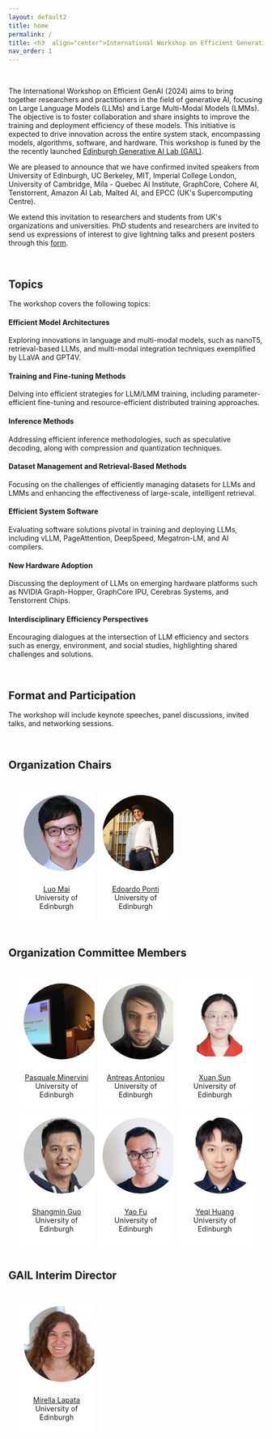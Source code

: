 ```yaml
---
layout: default2
title: home
permalink: /
title: <h3  align="center">International Workshop on Efficient Generative AI</h3>
nav_order: 1
---
```


<!-- <html lang="en"> -->
<!-- <div class="news-box"> -->
<!--   <h4>Announcements</h4> -->
<!--   <br> -->
<!--   <p>1. <b>Recordings</b> are available on the <a href="https://neurips.cc/virtual/2023/workshop/66498" target="_blank">NeurIPS website</a> (NeurIPS registration required). They will be made public after one month (Jan 2024).<br> -->
<!--   2. <b>Talk slides</b> are posted on the <a href="/speakers">speakers page</a>.<br> -->
<!--   <br><br> -->
<!--   Thank you for joining us at NeurIPS 2023! Hope to see you next time!  -->
<!--   </p> -->
<!-- </div> -->
<!-- </html> -->


<br>

The International Workshop on Efficient GenAI (2024) aims to bring together researchers and practitioners in the field of generative AI, focusing on Large Language Models (LLMs) and Large Multi-Modal Models (LMMs). The objective is to foster collaboration and share insights to improve the training and deployment efficiency of these models. This initiative is expected to drive innovation across the entire system stack, encompassing models, algorithms, software, and hardware. This workshop is funed by the the recently launched [Edinburgh Generative AI Lab (GAIL)](https://www.ed.ac.uk/news/2023/university-to-lead-new-era-of-generative-ai).

We are pleased to announce that we have confirmed invited speakers from University of Edinburgh, UC Berkeley, MIT, Imperial College London, University of Cambridge, Mila - Quebec AI Institute, GraphCore, Cohere AI, Tenstorrent, Amazon AI Lab, Malted AI, and EPCC (UK's Supercomputing Centre). 

We extend this invitation to researchers and students from UK's organizations and universities. PhD students and researchers are invited to send us expressions of interest to give lightning talks and present posters through this [form](https://forms.office.com/e/LDj3QMiAYZ).

<br>

## Topics

The workshop covers the following topics:

#### Efficient Model Architectures
Exploring innovations in language and multi-modal models, such as nanoT5, retrieval-based LLMs, and multi-modal integration techniques exemplified by LLaVA and GPT4V.

#### Training and Fine-tuning Methods
Delving into efficient strategies for LLM/LMM training, including parameter-efficient fine-tuning and resource-efficient distributed training approaches.

#### Inference Methods
Addressing efficient inference methodologies, such as speculative decoding, along with compression and quantization techniques.

#### Dataset Management and Retrieval-Based Methods
Focusing on the challenges of efficiently managing datasets for LLMs and LMMs and enhancing the effectiveness of large-scale, intelligent retrieval.

#### Efficient System Software
Evaluating software solutions pivotal in training and deploying LLMs, including vLLM, PageAttention, DeepSpeed, Megatron-LM, and AI compilers.

#### New Hardware Adoption
Discussing the deployment of LLMs on emerging hardware platforms such as NVIDIA Graph-Hopper, GraphCore IPU, Cerebras Systems, and Tenstorrent Chips.

#### Interdisciplinary Efficiency Perspectives

Encouraging dialogues at the intersection of LLM efficiency and sectors such as energy, environment, and social studies, highlighting shared challenges and solutions.


<br>

## Format and Participation

The workshop will include keynote speeches, panel discussions, invited talks, and networking sessions. 

<br>

<!--<html>
    <div class="team-container">
        <div class="team-member">
            <img src="/assets/img/speakers/thashim.jpg" alt="Name 6">
            <p><a href="https://thashim.github.io/">Tatsunori Hashimoto</a>
            <br>Stanford University<br>9:00-9:30</p>
        </div>
        <div class="team-member">
            <img src="/assets/img/speakers/nazneen_rajani.jpg" alt="Name 2">
            <p><a href="https://www.nazneenrajani.com/">Nazneen Rajani</a>
            <br>(Formerly)<br>Hugging Face<br>9:30-10:00</p>
        </div>
        <div class="team-member">
            <img src="/assets/img/speakers/fei_xia.jpg" alt="Name 5">
            <p><a href="https://fxia22.github.io/">Fei Xia</a>
            <br>Google DeepMind<br>10:15-10:45</p>
        </div>
        <div class="team-member">
            <img src="/assets/img/speakers/sara_hooker.jpg" alt="Name 4">
            <p><a href="https://www.sarahooker.me/">Sara Hooker</a>
            <br>Cohere for AI<br>14:00-14:30</p>
        </div>
        <div class="team-member">
            <img src="/assets/img/speakers/alex_tamkin.jpg" alt="Name 1">
            <p><a href="https://www.alextamkin.com/">Alex Tamkin</a>
            <br>Anthropic<br>14:30-15:00</p>
        </div>
    </div>
</html>-->


<!-- ## Panel 1  -->
<!-- ##### Key Techniques, Insights, and Challenges in Building Instruction-following Models  -->
<!-- Time: 10:45-11:30 -->
<!-- <html> -->
<!--     <div class="team-container"> -->
<!--         <div class="team-member"> -->
<!--             <img src="/assets/img/speakers/alex_tamkin.jpg" alt="Name 1"> -->
<!--             <p><a href="https://www.alextamkin.com/">Alex Tamkin</a> -->
<!--             <br>Anthropic</p> -->
<!--         </div> -->
<!--         <div class="team-member"> -->
<!--             <img src="/assets/img/speakers/fei_xia.jpg" alt="Name 5"> -->
<!--             <p><a href="https://fxia22.github.io/">Fei Xia</a> -->
<!--             <br>Google DeepMind</p> -->
<!--         </div>         -->
<!--         <div class="team-member"> -->
<!--             <img src="/assets/img/speakers/albert_webson.jpg" alt="Name 3"> -->
<!--             <p><a href="https://representation.ai/">Albert Webson</a> -->
<!--             <br>Google DeepMind<br>University of Tokyo</p> -->
<!--         </div> -->
<!--         <div class="team-member"> -->
<!--             <img src="/assets/img/speakers/raj.jpg" alt="Name 3"> -->
<!--             <p><a href="https://prithvirajva.com/">Prithviraj (Raj) Ammanabrolu</a> -->
<!--             <br>UC San Diego<br>MosaicML</p> -->
<!--         </div> -->
<!--         <div class="team-member"> -->
<!--             <img src="/assets/img/speakers/hyungwon.jpg" alt="Name 3"> -->
<!--             <p><a href="https://hwchung27.github.io/">Hyung Won Chung</a> -->
<!--             <br>OpenAI</p> -->
<!--         </div> -->
<!--     </div> -->
<!-- </html> -->
<!---->
<!-- ## Panel 2 -->
<!-- ##### Open and Collaborative Strategies for Large Language Model Adaptation -->
<!-- Time: 15:15-16:00 -->
<!---->
<!---->
<!-- <html> -->
<!--     <div class="team-container"> -->
<!--         <div class="team-member"> -->
<!--             <img src="/assets/img/speakers/nazneen_rajani.jpg" alt="Name 2"> -->
<!--             <p><a href="https://www.nazneenrajani.com/">Nazneen Rajani</a> -->
<!--             <br>(Formerly)<br>Hugging Face</p> -->
<!--         </div> -->
<!--         <div class="team-member"> -->
<!--             <img src="/assets/img/speakers/thashim.jpg" alt="Name 6"> -->
<!--             <p><a href="https://thashim.github.io/">Tatsunori Hashimoto</a> -->
<!--             <br>Stanford University</p> -->
<!--         </div>     -->
<!--         <div class="team-member"> -->
<!--             <img src="/assets/img/speakers/hao_zhang.jpeg" alt="Name 3"> -->
<!--             <p><a href="https://cseweb.ucsd.edu/~haozhang/">Hao Zhang</a> -->
<!--             <br>UC San Diego<br>lmsys.org</p> -->
<!--         </div> -->
<!--         <div class="team-member"> -->
<!--             <img src="/assets/img/speakers/colin_raffel.jpg" alt="Name 6"> -->
<!--             <p><a href="https://colinraffel.com/">Colin Raffel</a> -->
<!--             <br>University of Toronto<br>Vector Institute</p> -->
<!--         </div> -->
<!--     </div> -->
<!-- </html> -->

<!-- ## Paper Awards -->
<!-- ##### Best Paper -->
<!-- 1. [Delve into PPO: Implementation Matters for Stable RLHF](https://openreview.net/forum?id=rxEmiOEIFL) -->
<!-- <br>Rui Zheng, Shihan Dou, Songyang Gao, Yuan Hua, Wei Shen, Binghai Wang, Yan Liu, Senjie Jin, Yuhao Zhou, Limao Xiong, Lu Chen, Zhiheng Xi, Nuo Xu, Wenbin Lai, Minghao Zhu, Haoran Huang, Tao Gui, Qi Zhang, Xuanjing Huang -->
<!-- 2. [Learning Interactive Real-World Simulators](https://openreview.net/forum?id=5O9JBt35zg) -->
<!-- <br>Sherry Yang, Yilun Du, Seyed Kamyar Seyed Ghasemipour, Jonathan Tompson, Dale Schuurmans, Pieter Abbeel -->
<!---->
<!-- ##### Honorable Mention -->
<!-- 1. [Understanding Hidden Context in Preference Learning: Consequences for RLHF](https://openreview.net/forum?id=GO8aPQ9Odp) -->
<!-- <br>Anand Siththaranjan, Cassidy Laidlaw, Dylan Hadfield-Menell -->
<!-- 2. [Tensor Trust: Interpretable Prompt Injection Attacks from an Online Game](https://openreview.net/forum?id=UWymGURI75) -->
<!-- <br>Sam Toyer, Olivia Watkins, Ethan Mendes, Justin Svegliato, Luke Bailey, Tiffany Wang, Isaac Ong, Karim Elmaaroufi, Pieter Abbeel, Trevor Darrell, Alan Ritter, Stuart Russell -->
<!-- 3. [Understanding the Effects of RLHF on LLM Generalisation and Diversity](https://openreview.net/forum?id=Bc3S2G1PxH) -->
<!-- <br>Robert Kirk, Ishita Mediratta, Christoforos Nalmpantis, Jelena Luketina, Eric Hambro, Edward Grefenstette, Roberta Raileanu -->
<!-- 4. [Interactive Planning Using Large Language Models for Partially Observable Robotics Tasks](https://openreview.net/forum?id=apEdj9baZx) -->
<!-- <br>Lingfeng Sun, Devesh Jha, Chiori Hori, Siddarth Jain, Radu Corcodel, Xinghao Zhu, Masayoshi Tomizuka, Diego Romeres -->
<!-- 5. [Self-RAG: Self-reflective Retrieval Augmented Generation](https://openreview.net/forum?id=jbNjgmE0OP) -->
<!-- <br>Akari Asai, Zeqiu Wu, Yizhong Wang, Avirup Sil, Hannaneh Hajishirzi -->
<!-- 6. [FLASK: Fine-grained Language Model Evaluation based on Alignment Skill Sets](https://openreview.net/forum?id=5dI6ZphLYX) -->
<!-- <br>Seonghyeon Ye, Doyoung Kim, Sungdong Kim, Hyeonbin Hwang, Seungone Kim, Yongrae Jo, James Thorne, Juho Kim, Minjoon Seo -->
<!-- <br><br> -->

## Organization Chairs
<html>
    <div class="team-container">
        <div class="team-member">
            <img src="/assets/img/organizers/luo_mai.jpg" alt="Name 7">
            <p><a href="https://luomai.github.io/">Luo Mai</a>
            <br>University of Edinburgh</p>
        </div>
        <div class="team-member">
            <img src="/assets/img/organizers/edoardo_ponti.jpg" alt="Name 8">
            <p><a href="https://ducdauge.github.io/">Edoardo Ponti</a>
            <br>University of Edinburgh</p>
        </div>
    </div>
</html>


## Organization Committee Members

<html>
    <div class="team-container">
        <div class="team-member">
            <img src="/assets/img/organizers/pasquale_minervini.jpg" alt="Name 1">
            <p><a href="http://www.neuralnoise.com/">Pasquale Minervini</a>
            <br>University of Edinburgh</p>
        </div>
        <div class="team-member">
            <img src="/assets/img/organizers/antreas_antoniou.jpg" alt="Name 2">
            <p><a href="https://antreas.io/home/">Antreas Antoniou</a>
            <br>University of Edinburgh</p>
        </div>
        <div class="team-member">
            <img src="/assets/img/organizers/xuan-sun.png" alt="Name 6">
            <p><a href="https://scholar.google.com/citations?user=KbEYCoUAAAAJ&hl=en">Xuan Sun</a>
            <br>University of Edinburgh</p>
        </div>
        <div class="team-member">
            <img src="/assets/img/organizers/shangmin_guo.jpg" alt="Name 3">
            <p><a href="https://scholar.google.com/citations?user=cpOrbSoAAAAJ&hl=en">Shangmin Guo</a>
            <br>University of Edinburgh</p>
        </div>
        <div class="team-member">
            <img src="/assets/img/organizers/yao_fu.jpg" alt="Name 4">
            <p><a href="https://franxyao.github.io/">Yao Fu</a>
            <br>University of Edinburgh</p>
        </div>
        <div class="team-member">
            <img src="/assets/img/organizers/yeqi-huang.jpg" alt="Name 5">
            <p><a href="https://yeqi-huang.com">Yeqi Huang</a>
            <br>University of Edinburgh</p>
        </div>
    </div>
</html>


## GAIL Interim Director

<html>
    <div class="team-container">
        <div class="team-member">
            <img src="/assets/img/organizers/mirella_lapata.jpg" alt="Name 9">
            <p><a href="https://homepages.inf.ed.ac.uk/mlap/">Mirella Lapata</a>
            <br>University of Edinburgh</p>
        </div>
    </div>
</html>

<!-- ## Steering Committee -->
<!---->
<!-- <html> -->
<!--     <div class="team-container"> -->
<!--         <div class="team-member"> -->
<!--             <img src="/assets/img/organizers/hannaneh_hajishirzi.jpg" alt="Name 1"> -->
<!--             <p><a href="https://homes.cs.washington.edu/~hannaneh/">Hannaneh Hajishirzi</a> -->
<!--             <br>University of Washington<br>Allen Institute for AI</p> -->
<!--         </div> -->
<!--         <div class="team-member"> -->
<!--             <img src="/assets/img/organizers/xiang_ren.jpg" alt="Name 2"> -->
<!--             <p><a href="https://shanzhenren.github.io/">Xiang Ren</a> -->
<!--             <br>University of Southern California<br>Allen Institute for AI</p> -->
<!--         </div> -->
<!--         <div class="team-member"> -->
<!--             <img src="/assets/img/organizers/robin_jia.jpg" alt="Name 3"> -->
<!--             <p><a href="https://robinjia.github.io/">Robin Jia</a> -->
<!--             <br>University of Southern California</p> -->
<!--         </div> -->
<!--     </div> -->
<!-- </html> -->

<!-- ## Sponsors -->
<!---->
<!-- <html> -->
<!--     <div class="sponsor-container"> -->
<!--         <div class="sponsor"> -->
<!--             <img src="/assets/img/sponsors/ubiquant.jpg" alt="Ubiquant"> -->
<!--             <p class="caption"><a href="https://www.ubiquant.com/website/home">Ubiquant</a></p> -->
<!--         </div> -->
<!--         <div class="sponsor" > -->
<!--             <img src="/assets/img/sponsors/sambanova.png" alt="SambaNova Systems" max-width=300px> -->
<!--             <p class="caption"><a href="https://sambanova.ai/">SambaNova Systems</a></p> -->
<!--         </div> -->
<!--         <div class="sponsor" > -->
<!--             <img src="/assets/img/sponsors/apple.png" alt="Apple" max-width=300px> -->
<!--             <p class="caption"><a href="https://www.apple.com/">Apple</a></p> -->
<!--         </div> -->
<!--         <!-- <div class="right-half"></div> Empty right-half --> 
<!---->
<!--     </div> -->
<!-- </html> -->

<style>
    /* Style for the team container */
.team-container {
    display: grid;
    grid-template-columns: repeat(3, 1fr); /* Display 3 members per row */
    gap: 5px;
    max-width: 1000px;
    padding: 20px;
}

@media (max-width: 768px) {
    .team-container {
        grid-template-columns: repeat(2, 1fr); /* Display 2 members per row on smaller screens */
    }
}

/* Style for each team member */
.team-member {
    text-align: center;
    background-color: #fff;
    padding: 0px;
    width: 150px; /* Set a fixed width for consistent circle appearance */
    height: 260px; /* Set a fixed height for consistent circle appearance */
    /* box-shadow: 0px 3px 6px rgba(0, 0, 0, 0.1); */
    overflow: hidden; /* Hide any image overflow */
}


.team-member h3 {
    font-size: 16px;
    color: #333;
}

.team-member img {
  object-fit: cover;
  border-radius:50%;
  width: 150px;
  height: 150px;
  padding: 10px;
}

.sponsor-container {
    display: flex;
    gap: 5px;
}

.sponsor {
    flex: 1;
    margin: 10px;
    text-align: center;
    box-sizing: border-box;
    height: 50px;
    width: 50px;
}

.sponsor img {  
    width: 100%; /* Make the image take up 100% of the figure's width */
    height: 100%;
    object-fit: contain; 
}

.caption {
    margin-top: 12px; /* Adjust the margin to control the gap between the figure and the caption */
}

.right-half {
    flex: 1; /* Each figure takes up 50% of the available width */
    height: 500px; /* Set a fixed height for all figures (adjust the value as needed) */
}

.news-box {
    border: 1px solid #ccc;
    padding: 10px;
    width: 600px;
    margin: 0 auto;
    background-color: #f9f9f9;
}

@media (max-width: 600px) {
    .news-box {
        width: 100%; /* Adjust width to fit the screen */
    }
}
</style>

<br><br>
